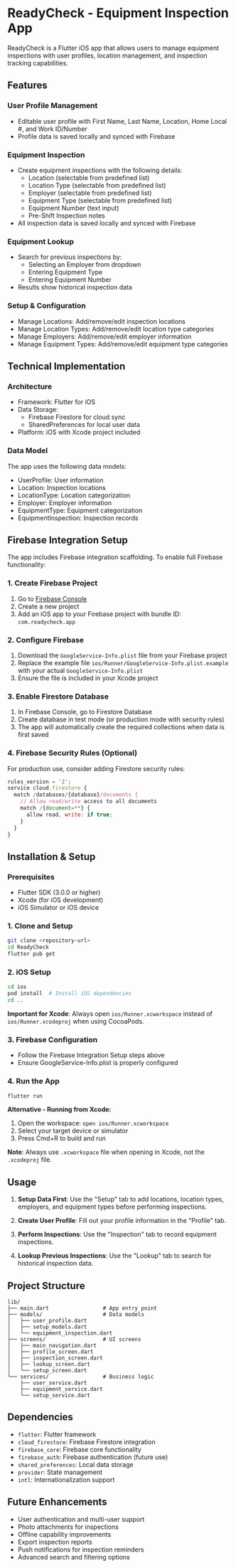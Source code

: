 # ReadyCheck - Equipment Inspection App

ReadyCheck is a Flutter iOS app that allows users to manage equipment inspections with user profiles, location management, and inspection tracking capabilities.

## Features

### User Profile Management
- Editable user profile with First Name, Last Name, Location, Home Local #, and Work ID/Number
- Profile data is saved locally and synced with Firebase

### Equipment Inspection
- Create equipment inspections with the following details:
  - Location (selectable from predefined list)
  - Location Type (selectable from predefined list)
  - Employer (selectable from predefined list)
  - Equipment Type (selectable from predefined list)
  - Equipment Number (text input)
  - Pre-Shift Inspection notes
- All inspection data is saved locally and synced with Firebase

### Equipment Lookup
- Search for previous inspections by:
  - Selecting an Employer from dropdown
  - Entering Equipment Type
  - Entering Equipment Number
- Results show historical inspection data

### Setup & Configuration
- Manage Locations: Add/remove/edit inspection locations
- Manage Location Types: Add/remove/edit location type categories
- Manage Employers: Add/remove/edit employer information
- Manage Equipment Types: Add/remove/edit equipment type categories

## Technical Implementation

### Architecture
- Framework: Flutter for iOS
- Data Storage:
  - Firebase Firestore for cloud sync
  - SharedPreferences for local user data
- Platform: iOS with Xcode project included

### Data Model
The app uses the following data models:
- UserProfile: User information
- Location: Inspection locations
- LocationType: Location categorization
- Employer: Employer information
- EquipmentType: Equipment categorization
- EquipmentInspection: Inspection records

## Firebase Integration Setup

The app includes Firebase integration scaffolding. To enable full Firebase functionality:

### 1. Create Firebase Project
1. Go to [Firebase Console](https://console.firebase.google.com/)
2. Create a new project
3. Add an iOS app to your Firebase project with bundle ID: `com.readycheck.app`

### 2. Configure Firebase
1. Download the `GoogleService-Info.plist` file from your Firebase project
2. Replace the example file `ios/Runner/GoogleService-Info.plist.example` with your actual `GoogleService-Info.plist`
3. Ensure the file is included in your Xcode project

### 3. Enable Firestore Database
1. In Firebase Console, go to Firestore Database
2. Create database in test mode (or production mode with security rules)
3. The app will automatically create the required collections when data is first saved

### 4. Firebase Security Rules (Optional)
For production use, consider adding Firestore security rules:

```javascript
rules_version = '2';
service cloud.firestore {
  match /databases/{database}/documents {
    // Allow read/write access to all documents
    match /{document=**} {
      allow read, write: if true;
    }
  }
}
```

## Installation & Setup

### Prerequisites
- Flutter SDK (3.0.0 or higher)
- Xcode (for iOS development)
- iOS Simulator or iOS device

### 1. Clone and Setup
```bash
git clone <repository-url>
cd ReadyCheck
flutter pub get
```

### 2. iOS Setup
```bash
cd ios
pod install  # Install iOS dependencies
cd ..
```

**Important for Xcode**: Always open `ios/Runner.xcworkspace` instead of `ios/Runner.xcodeproj` when using CocoaPods.

### 3. Firebase Configuration
- Follow the Firebase Integration Setup steps above
- Ensure GoogleService-Info.plist is properly configured

### 4. Run the App
```bash
flutter run
```

**Alternative - Running from Xcode:**
1. Open the workspace: `open ios/Runner.xcworkspace`
2. Select your target device or simulator
3. Press Cmd+R to build and run

**Note**: Always use `.xcworkspace` file when opening in Xcode, not the `.xcodeproj` file.

## Usage

1. **Setup Data First**: Use the "Setup" tab to add locations, location types, employers, and equipment types before performing inspections.

2. **Create User Profile**: Fill out your profile information in the "Profile" tab.

3. **Perform Inspections**: Use the "Inspection" tab to record equipment inspections.

4. **Lookup Previous Inspections**: Use the "Lookup" tab to search for historical inspection data.

## Project Structure

```
lib/
├── main.dart                 # App entry point
├── models/                   # Data models
│   ├── user_profile.dart
│   ├── setup_models.dart
│   └── equipment_inspection.dart
├── screens/                  # UI screens
│   ├── main_navigation.dart
│   ├── profile_screen.dart
│   ├── inspection_screen.dart
│   ├── lookup_screen.dart
│   └── setup_screen.dart
└── services/                 # Business logic
    ├── user_service.dart
    ├── equipment_service.dart
    └── setup_service.dart
```

## Dependencies

- `flutter`: Flutter framework
- `cloud_firestore`: Firebase Firestore integration
- `firebase_core`: Firebase core functionality
- `firebase_auth`: Firebase authentication (future use)
- `shared_preferences`: Local data storage
- `provider`: State management
- `intl`: Internationalization support

## Future Enhancements

- User authentication and multi-user support
- Photo attachments for inspections
- Offline capability improvements
- Export inspection reports
- Push notifications for inspection reminders
- Advanced search and filtering options